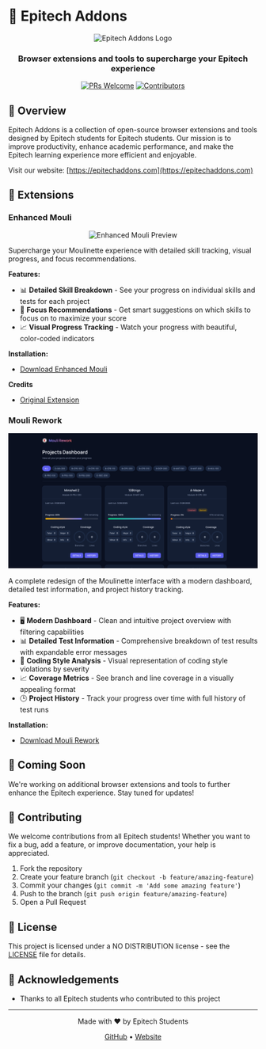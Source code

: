 # 🚀 Epitech Addons

<div align="center">
  <img src="./assets/img/epitechaddons-logo.png" alt="Epitech Addons Logo" width="200"/>
  <br>
  <h3>Browser extensions and tools to supercharge your Epitech experience</h3>
  
  [![PRs Welcome](https://img.shields.io/badge/PRs-welcome-brightgreen.svg)](http://makeapullrequest.com)
  [![Contributors](https://img.shields.io/github/contributors/UnrealSalty/Epitech-Addons)](https://github.com/UnrealSalty/Epitech-Addons/graphs/contributors)
</div>

## 📌 Overview

Epitech Addons is a collection of open-source browser extensions and tools designed by Epitech students for Epitech students. Our mission is to improve productivity, enhance academic performance, and make the Epitech learning experience more efficient and enjoyable.

Visit our website: [https://epitechaddons.com](https://epitechaddons.com)

## 🌟 Extensions

### Enhanced Mouli

<div align="center">
  <img src="./assets/img/enhanced-mouli-preview.png" alt="Enhanced Mouli Preview" width="600"/>
</div>

Supercharge your Moulinette experience with detailed skill tracking, visual progress, and focus recommendations.

**Features:**
- 📊 **Detailed Skill Breakdown** - See your progress on individual skills and tests for each project
- 🎯 **Focus Recommendations** - Get smart suggestions on which skills to focus on to maximize your score
- 📈 **Visual Progress Tracking** - Watch your progress with beautiful, color-coded indicators

**Installation:**
- [Download Enhanced Mouli](https://epitechaddons.com/enhanced_mouli)

**Credits**
- [Original Extension](https://chromewebstore.google.com/detail/my-epitech-percentages/hepfpnmpnjacajnfkpmmmhhbiaggddin?pli=1)

### Mouli Rework

<div align="center">
  <img src="./assets/img/mouli-rework-preview.png" alt="Mouli Rework Preview" width="600"/>
</div>

A complete redesign of the Moulinette interface with a modern dashboard, detailed test information, and project history tracking.

**Features:**
- 🖥️ **Modern Dashboard** - Clean and intuitive project overview with filtering capabilities
- 📊 **Detailed Test Information** - Comprehensive breakdown of test results with expandable error messages
- 📝 **Coding Style Analysis** - Visual representation of coding style violations by severity
- 📈 **Coverage Metrics** - See branch and line coverage in a visually appealing format
- 🕒 **Project History** - Track your progress over time with full history of test runs

**Installation:**
- [Download Mouli Rework](https://epitechaddons.com/mouli_rework)

## 🔮 Coming Soon

We're working on additional browser extensions and tools to further enhance the Epitech experience. Stay tuned for updates!

## 🤝 Contributing

We welcome contributions from all Epitech students! Whether you want to fix a bug, add a feature, or improve documentation, your help is appreciated.

1. Fork the repository
2. Create your feature branch (`git checkout -b feature/amazing-feature`)
3. Commit your changes (`git commit -m 'Add some amazing feature'`)
4. Push to the branch (`git push origin feature/amazing-feature`)
5. Open a Pull Request

## 📜 License

This project is licensed under a NO DISTRIBUTION license - see the [LICENSE](LICENSE) file for details.

## 📢 Acknowledgements

- Thanks to all Epitech students who contributed to this project

---

<div align="center">
  <p>Made with ❤️ by Epitech Students</p>
  <p>
    <a href="https://github.com/epitech-addons">GitHub</a> •
    <a href="https://epitechaddons.com">Website</a>
  </p>
</div>
